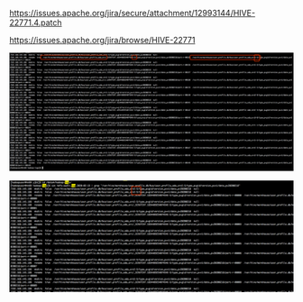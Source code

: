 https://issues.apache.org/jira/secure/attachment/12993144/HIVE-22771.4.patch

<https://issues.apache.org/jira/browse/HIVE-22771>

![企业微信截图_0973489a-4fab-4507-9e04-2dcbb94c0269](image-1.png)

![image-20200220160853186](image-2.png)